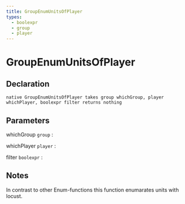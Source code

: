 ```yaml
---
title: GroupEnumUnitsOfPlayer
types:
  - boolexpr
  - group
  - player
---
```


# GroupEnumUnitsOfPlayer

## Declaration

```jass
native GroupEnumUnitsOfPlayer takes group whichGroup, player whichPlayer, boolexpr filter returns nothing
```

## Parameters
whichGroup `group`
: 

whichPlayer `player`
: 

filter `boolexpr`
: 

## Notes 
In contrast to other Enum-functions this function enumarates units with locust.
